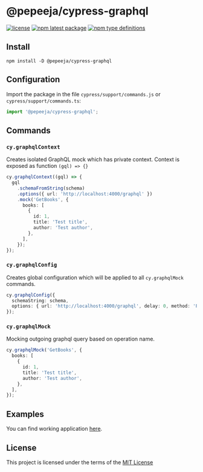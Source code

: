 # @pepeeja/cypress-graphql

[![license](https://img.shields.io/badge/license-MIT-blue.svg)](https://github.com/pepeeja/cypress-graphql/blob/main/LICENSE) [![npm latest package](https://img.shields.io/npm/v/@pepeeja/cypress-graphql/latest.svg)](https://www.npmjs.com/package/@pepeeja/cypress-graphql) [![npm type definitions](https://img.shields.io/npm/types/@pepeeja/cypress-graphql)](https://github.com/pepeeja/cypress-graphql/search?l=typescript)

## Install

```shell
npm install -D @pepeeja/cypress-graphql
```

## Configuration

Import the package in the file `cypress/support/commands.js` or `cypress/support/commands.ts`:

```ts
import '@pepeeja/cypress-graphql';
```

## Commands

### `cy.graphqlContext`

Creates isolated GraphQL mock which has private context. Context is exposed as function `(gql) => {}`

```ts
cy.graphqlContext((gql) => {
  gql
    .schemaFromString(schema)
    .options({ url: 'http://localhost:4000/graphql' })
    .mock('GetBooks', {
      books: [
        {
          id: 1,
          title: 'Test title',
          author: 'Test author',
        },
      ],
    });
});
```

### `cy.graphqlConfig`

Creates global configuration which will be applied to all `cy.graphqlMock` commands.

```ts
cy.graphqlConfig({
  schemaString: schema,
  options: { url: 'http://localhost:4000/graphql', delay: 0, method: 'POST' },
});
```

### `cy.graphqlMock`

Mocking outgoing graphql query based on operation name.

```ts
cy.graphqlMock('GetBooks', {
  books: [
    {
      id: 1,
      title: 'Test title',
      author: 'Test author',
    },
  ],
});
```

## Examples

You can find working application [here](/example).

## License

This project is licensed under the terms of the [MIT License](LICENSE)

